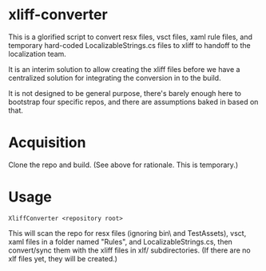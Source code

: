 # xliff-converter

This is a glorified script to convert resx files, vsct files, xaml rule files, and temporary hard-coded LocalizableStrings.cs files to xliff to handoff to the localization team.

It is an interim solution to allow creating the xliff files before we have a centralized solution for integrating the conversion in to the build.

It is not designed to be general purpose, there's barely enough here to bootstrap four specific repos, and there are assumptions baked in based on that.


# Acquisition

Clone the repo and build. (See above for rationale. This is temporary.)


# Usage
```
XliffConverter <repository root>
```

This will scan the repo for resx files (ignoring bin\ and TestAssets), vsct, xaml files in a folder named "Rules", and LocalizableStrings.cs, then convert/sync them with the xliff files in xlf/ subdirectories. (If there are no xlf files yet, they will be created.)


